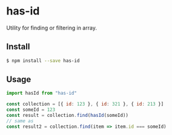 has-id
============

Utility for finding or filtering in array.

## Install

```sh
$ npm install --save has-id
```

## Usage

```js
import hasId from "has-id"

const collection = [{ id: 123 }, { id: 321 }, { id: 213 }]
const someId = 123
const result = collection.find(hasId(someId))
// same as
const result2 = collection.find(item => item.id === someId)
```
